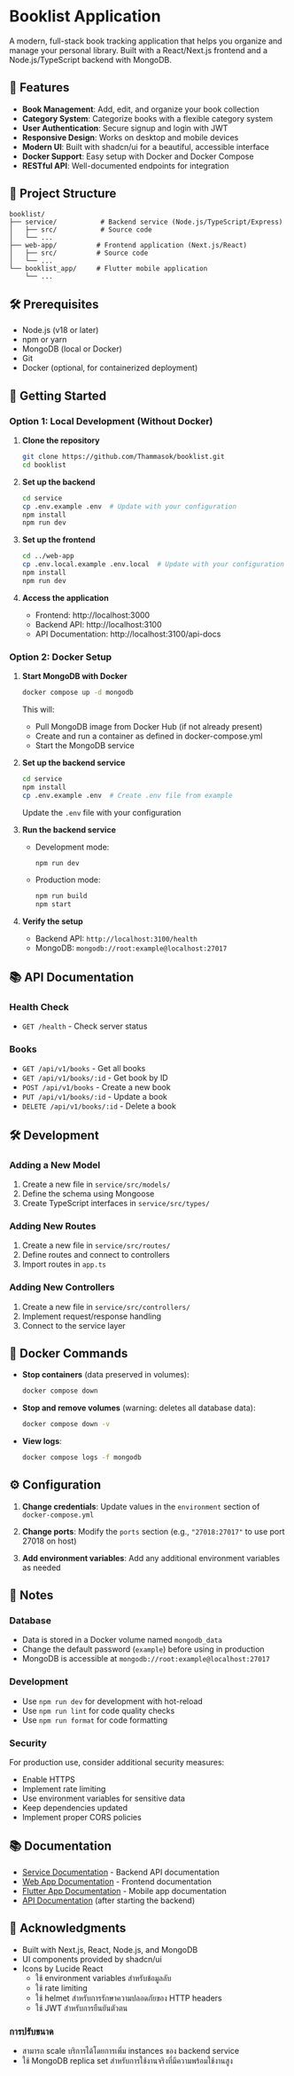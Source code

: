 # Booklist Application

A modern, full-stack book tracking application that helps you organize and manage your personal library. Built with a React/Next.js frontend and a Node.js/TypeScript backend with MongoDB.

## 🚀 Features

- **Book Management**: Add, edit, and organize your book collection
- **Category System**: Categorize books with a flexible category system
- **User Authentication**: Secure signup and login with JWT
- **Responsive Design**: Works on desktop and mobile devices
- **Modern UI**: Built with shadcn/ui for a beautiful, accessible interface
- **Docker Support**: Easy setup with Docker and Docker Compose
- **RESTful API**: Well-documented endpoints for integration

## 📁 Project Structure

```
booklist/
├── service/           # Backend service (Node.js/TypeScript/Express)
│   ├── src/           # Source code
│   └── ...           
├── web-app/          # Frontend application (Next.js/React)
│   ├── src/          # Source code
│   └── ...
└── booklist_app/     # Flutter mobile application
    └── ...
```

## 🛠️ Prerequisites

- Node.js (v18 or later)
- npm or yarn
- MongoDB (local or Docker)
- Git
- Docker (optional, for containerized deployment)

## 🚀 Getting Started

### Option 1: Local Development (Without Docker)

1. **Clone the repository**
   ```bash
   git clone https://github.com/Thammasok/booklist.git
   cd booklist
   ```

2. **Set up the backend**
   ```bash
   cd service
   cp .env.example .env  # Update with your configuration
   npm install
   npm run dev
   ```

3. **Set up the frontend**
   ```bash
   cd ../web-app
   cp .env.local.example .env.local  # Update with your configuration
   npm install
   npm run dev
   ```

4. **Access the application**
   - Frontend: http://localhost:3000
   - Backend API: http://localhost:3100
   - API Documentation: http://localhost:3100/api-docs

### Option 2: Docker Setup

1. **Start MongoDB with Docker**
   ```bash
   docker compose up -d mongodb
   ```
   This will:
   - Pull MongoDB image from Docker Hub (if not already present)
   - Create and run a container as defined in docker-compose.yml
   - Start the MongoDB service

2. **Set up the backend service**
   ```bash
   cd service
   npm install
   cp .env.example .env  # Create .env file from example
   ```
   Update the `.env` file with your configuration

3. **Run the backend service**
   - Development mode:
     ```bash
     npm run dev
     ```
   - Production mode:
     ```bash
     npm run build
     npm start
     ```

4. **Verify the setup**
   - Backend API: `http://localhost:3100/health`
   - MongoDB: `mongodb://root:example@localhost:27017`

## 📚 API Documentation

### Health Check
- `GET /health` - Check server status

### Books
- `GET /api/v1/books` - Get all books
- `GET /api/v1/books/:id` - Get book by ID
- `POST /api/v1/books` - Create a new book
- `PUT /api/v1/books/:id` - Update a book
- `DELETE /api/v1/books/:id` - Delete a book

## 🛠 Development

### Adding a New Model
1. Create a new file in `service/src/models/`
2. Define the schema using Mongoose
3. Create TypeScript interfaces in `service/src/types/`

### Adding New Routes
1. Create a new file in `service/src/routes/`
2. Define routes and connect to controllers
3. Import routes in `app.ts`

### Adding New Controllers
1. Create a new file in `service/src/controllers/`
2. Implement request/response handling
3. Connect to the service layer

## 🐳 Docker Commands

- **Stop containers** (data preserved in volumes):
  ```bash
  docker compose down
  ```

- **Stop and remove volumes** (warning: deletes all database data):
  ```bash
  docker compose down -v
  ```

- **View logs**:
  ```bash
  docker compose logs -f mongodb
  ```

## ⚙️ Configuration

1. **Change credentials**:
   Update values in the `environment` section of `docker-compose.yml`

2. **Change ports**:
   Modify the `ports` section (e.g., `"27018:27017"` to use port 27018 on host)

3. **Add environment variables**:
   Add any additional environment variables as needed

## 📝 Notes

### Database
- Data is stored in a Docker volume named `mongodb_data`
- Change the default password (`example`) before using in production
- MongoDB is accessible at `mongodb://root:example@localhost:27017`

### Development
- Use `npm run dev` for development with hot-reload
- Use `npm run lint` for code quality checks
- Use `npm run format` for code formatting

### Security
For production use, consider additional security measures:
- Enable HTTPS
- Implement rate limiting
- Use environment variables for sensitive data
- Keep dependencies updated
- Implement proper CORS policies

## 📚 Documentation

- [Service Documentation](./service/README.md) - Backend API documentation
- [Web App Documentation](./web-app/README.md) - Frontend documentation
- [Flutter App Documentation](./booklist_app/README.md) - Mobile app documentation
- [API Documentation](http://localhost:3100/api-docs) (after starting the backend)

## 🙏 Acknowledgments

- Built with Next.js, React, Node.js, and MongoDB
- UI components provided by shadcn/ui
- Icons by Lucide React
  - ใช้ environment variables สำหรับข้อมูลลับ
  - ใช้ rate limiting
  - ใช้ helmet สำหรับการรักษาความปลอดภัยของ HTTP headers
  - ใช้ JWT สำหรับการยืนยันตัวตน

### การปรับขนาด
- สามารถ scale บริการได้โดยการเพิ่ม instances ของ backend service
- ใช้ MongoDB replica set สำหรับการใช้งานจริงที่มีความพร้อมใช้งานสูง
